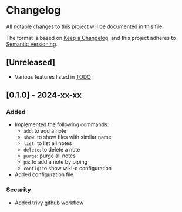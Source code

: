 # Changelog

All notable changes to this project will be documented in this file.

The format is based on [Keep a Changelog](https://keepachangelog.com/en/1.1.0/),
and this project adheres to [Semantic Versioning](https://semver.org/spec/v2.0.0.html).

## [Unreleased]

- Various features listed in [TODO](/roadmap/TODO.md)

## [0.1.0] - 2024-xx-xx

### Added

- Implemented the following commands:
  - `add`: to add a note
  - `show`: to show files with similar name
  - `list`: to list all notes
  - `delete`: to delete a note
  - `purge`: purge all notes
  - `pa`: to add a note by piping
  - `config`: to show wiki-o configuration
- Added configuration file

### Security

- Added trivy github workflow
